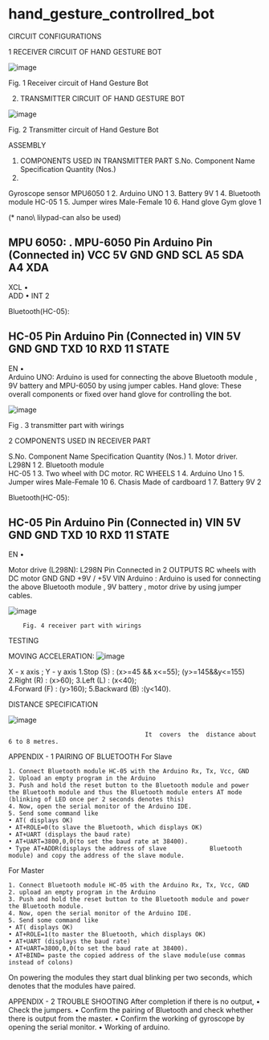 # hand_gesture_controllred_bot

CIRCUIT CONFIGURATIONS

1 RECEIVER CIRCUIT OF HAND GESTURE BOT

![image](https://user-images.githubusercontent.com/53963293/127822078-a2b3985b-efb2-40de-ac6c-357618e5241a.png)


Fig. 1 Receiver circuit of Hand Gesture Bot


2. TRANSMITTER CIRCUIT OF HAND GESTURE BOT

![image](https://user-images.githubusercontent.com/53963293/127822119-48f3a04a-c9ac-450b-a003-720e1be48444.png)


Fig. 2 Transmitter circuit of Hand Gesture Bot

ASSEMBLY 
1. COMPONENTS USED IN TRANSMITTER PART
S.No.
Component Name
Specification
Quantity
(Nos.)
1.
Gyroscope sensor 
 MPU6050
1
2.
Arduino 
 UNO
1
3.
Battery
 9V
1
4.
Bluetooth module
 HC-05
1
5.
Jumper wires
Male-Female 
10
6.
Hand glove
Gym glove
1

(* nano\ lilypad-can also be used)

MPU 6050: 
.
MPU-6050
Pin 
Arduino Pin 
(Connected in)
VCC
5V
GND
GND
SCL
A5
SDA
A4
XDA
  -
XCL
    •  
ADD
    • 
INT
  2


Bluetooth(HC-05):

HC-05
Pin 
Arduino Pin
(Connected in)
VIN
5V
GND
GND
TXD
10
RXD
11
STATE
  -
EN
    •  
Arduino UNO:
              Arduino is used for connecting the above Bluetooth module , 9V battery and MPU-6050 by using jumper cables.
Hand glove:
     These overall components or fixed over hand glove for controlling the bot.

![image](https://user-images.githubusercontent.com/53963293/127822194-7e08c6a0-9e57-4040-809c-bfb4e263a380.png)


Fig . 3 transmitter part with wirings


2 COMPONENTS USED IN RECEIVER PART

S.No.
Component Name
Specification
Quantity
(Nos.)
1.
Motor driver.
 L298N
1
2.
Bluetooth module  
HC-05
1
3.
Two wheel with DC motor.
 RC WHEELS
1
4.
Arduino 
Uno 
1
5.
Jumper wires
Male-Female 
10
6.
Chasis
Made of cardboard
1
7.
Battery
9V
2



Bluetooth(HC-05):

HC-05
Pin 
Arduino Pin
(Connected in)
VIN
5V
GND
GND
TXD
10
RXD
11
STATE
  -
EN
    •  

Motor drive (L298N):
L298N Pin 
     Connected in
2 OUTPUTS
RC wheels with DC motor
GND
GND
+9V / +5V 
VIN
Arduino : 
              Arduino is used for connecting the above Bluetooth module , 9V battery , motor drive by using jumper cables.

![image](https://user-images.githubusercontent.com/53963293/127822241-1313483e-2457-4b32-9daf-9a47205df392.png)

        Fig. 4 receiver part with wirings


TESTING  




MOVING ACCELERATION:
![image](https://user-images.githubusercontent.com/53963293/127822324-58da3428-25bd-437a-8aa9-8b3d7ce389c1.png)

X - x axis ; Y - y axis
1.Stop (S)       : (x>=45 && x<=55); 
                          (y>=145&&y<=155)   
2.Right (R)      : (x>60); 
3.Left (L)         :  (x<40);                
4.Forward (F)    : (y>160);
5.Backward (B) :(y<140).


DISTANCE SPECIFICATION

![image](https://user-images.githubusercontent.com/53963293/127822369-5ac82036-e825-44a8-9352-2f616953d9f7.png)

                                          It  covers  the  distance about 6 to 8 metres.

APPENDIX  -  1
PAIRING OF BLUETOOTH
For Slave

    1. Connect Bluetooth module HC-05 with the Arduino Rx, Tx, Vcc, GND
    2. Upload an empty program in the Arduino
    3. Push and hold the reset button to the Bluetooth module and power the Bluetooth module and thus the Bluetooth module enters AT mode (blinking of LED once per 2 seconds denotes this) 
    4. Now, open the serial monitor of the Arduino IDE.
    5. Send some command like
    • AT( displays OK)
    • AT+ROLE=0(to slave the Bluetooth, which displays OK)
    • AT+UART (displays the baud rate) 
    • AT+UART=3800,0,0(to set the baud rate at 38400).
    • Type AT+ADDR(displays the address of slave            Bluetooth module) and copy the address of the slave module.

For Master 

    1. Connect Bluetooth module HC-05 with the Arduino Rx, Tx, Vcc, GND
    2. upload an empty program in the Arduino
    3. Push and hold the reset button to the Bluetooth module and power the Bluetooth module.
    4. Now, open the serial monitor of the Arduino IDE.
    5. Send some command like 
    • AT( displays OK)
    • AT+ROLE=1(to master the Bluetooth, which displays OK)
    • AT+UART (displays the baud rate) 
    • AT+UART=3800,0,0(to set the baud rate at 38400).
    • AT+BIND= paste the copied address of the slave module(use commas instead of colons) 

On powering the modules they start dual blinking per two seconds, which denotes that the modules have paired.



APPENDIX  -  2
TROUBLE SHOOTING
       After completion if there is no output,
    • Check the jumpers.
    • Confirm the pairing of Bluetooth and check whether there is output from the master.
    • Confirm the working of gyroscope by opening the serial monitor.
    • Working of arduino.
